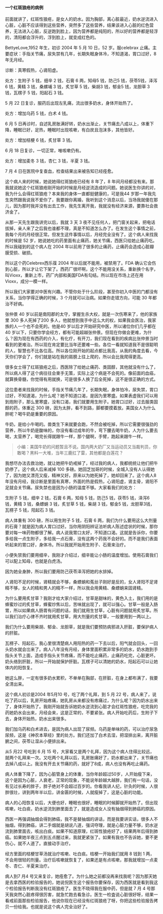 #### 一个红斑狼疮的病例

前面就讲了，红斑性狼疮，是女人的奶水。因为胸部，离心脏最近，奶水逆流进入心脏，心脏不应该得到这些营养，突然多了这些营养，结果该进入心脏的红色营养，无法进入心脏，反逆跑到脸上，因为营养都是纯阳的，所以好的营养都是轻浮的，清阳都会浮升的，浮到脸上，就变成红色的。

BettyeLove,1952 年生，初诊 2004 年 5 月 10 日，52 岁。服celebrax 止痛。主要症状：手指关节痛，尿失禁有几年，长期失眠身体冷，不知道渴，胃口过好，8 年无月经。

诊断：真寒假热，心肾阳虚。

处方：生附子 5 钱，细辛 2 钱，石膏 6 两，知母5 钱，防己5 钱，茯苓5钱，泽泻 6 钱，黄精 3 钱，桑螺埔 3 钱，炙甘草 5 钱，柴胡3 钱，郁金5 钱，龙胆草 3 钱，瓦楞子 5 钱，阳起石 3 钱。

5 月 22 日复诊，服药后出现左乳痛，流出很多奶水，身体开始热了。

处方：增加乌药 5 钱，白术 4 钱。

6 月 5 日再诊时，自述乳房胀满好转，奶水出渐止，关节痛去八成以上，体重下降，睡眠已好，足热，睡眠时出现咳嗽，有白炭且泡沫多，其他皆好。

处方：增加桔梗 6 钱，炙甘草 3 钱。

6 月 18 日复诊，一切正常，唯咳嗽仍有。

处方：增加麦冬 3 钱，杏仁 3 钱，半夏 3 钱。

7 月 4 日在医院中复查血，检查结果出来被告知已经痊愈。

这个病人来的时候，她说她得红斑狼疮已经有 8 年了，8 年间月经都没有来。那我就说她这个红斑狼疮刚开始的时候是月经逆流造成的问题。她说医生你讲的对，我为什么会得红斑狼疮？本来我的身体一直都挺健康的，可是我44 岁那一年我先生突然跟我说我不爱你了，我要跟你离婚，我听到这个消息以后，当场我就傻在那儿，因为那时我并没有出去工作，我先生离开我，我就没有经济来源，要靠社会救济金了。

从那一天先生跟我讲完以后，我就 3 天 3 夜不见任何人，把门窗关起来，把电话拔掉，亲人来了之后我也谁都不理，真是不知道怎么办了。在发生这个事情之前，我每个月的月经很正常。但发生这件事情以后，月经完全没有了。这个病人来找我的时候是 52 岁，她说她吃的药里面有止痛药，她关节痛，西医只给她止痛药吃。所以我碰到的这个病人在 2004 年以前用了很多的止痛药，止痛药会造成心脏瓣膜受损、破损。

所以这个药Celebrex西乐葆 2004 年以后就不能用，被禁用了。FDA 确认它会伤到心脏，所以才让它下架了。西药厂很坏啊，这个不能用没关系，重新换个名字，叫Vioxx，重新上市，药厂内部和美国FDA有勾结。所以现在市场上还在用Vioxx，成分一模一样。

所以我们大家要对中医有兴趣。不管你处于什么阶段，甚至你初入中医的门都没有关系，当你学得正确的时候，3 个月就可以治病。如果你走错方向，可能 30 年都治不好病。

张仲景 40 岁以前是南阳郡的太守，掌握生杀大权，就是一次伤寒来了，他的家族里 300 多人死掉了200 多人，他就想到我手中这么大的权，如果我会医治，我家族的人一个也不会死的。他是40 岁以后才开始研究中医，所以诸位你们几乎都在 40 岁以下，只要你学会经方，都有可能超越张仲景。但现在你做会更难，为什么？因为现在有西药的介入，有化疗，有开刀，我们现在看到的疾病比张仲景当时看到的更难治。所以现在肯定要比当年还要难一些。各位一看就知道我不是很聪明的人，智慧也不比各位高。所以各位刚开始的起点都比我高，从我的角度去看，今天你们学会了，你们就是站在我的肩膀上往上爬的，所以会比我爬得更高。

很多女士得了红斑狼疮之后，西医除了给她止痛药、类固醇，其他就没有什么了，所以病人得了这个病往往会束手无策，实际上这个病是不会死的。像前面的血癌，就算换骨髓，你觉得有用就换，可是很多人换了后全死掉，这不是很正确的方式。

这位患者来找我的时候，手指关节痛几年了，长期失眠，身体怕冷，尿失禁，胃口过好，不知道渴，为什么呢？她不知道口渴，是因为里寒盛。如果表虚我们可以用到炮附子，那么里寒盛，没有口渴，我们就要用生附子。她胃口过好，过去服类固醇的药，体重近 300 磅，因为太胖，看不到路，脚都要摸着放。美国女人为什么胖呢？喝牛奶是重要的原因。

牛奶，是给小牛喝的。兽类生下来就要会跑，不然会被吃掉，所以它需要很强劲的营养，所以牛奶是酸味的，你没有看过成年的牛，弯下腰去喝牛奶，人为什么要去喝，太营养了，喝完长得就跟牛一样，那个腿啊，手臂，跑起来跟牛一样。

> 小编：美国牛奶的问题暂且不说。国内两大奶厂又当运动员又当裁判员，你敢喝？黑料一大堆，当年三鹿扛了雷，其他都是白莲花？

我想尽办法去救治她，就让她把牛奶戒掉了，经过我的病人，我都统统让他们把牛奶停了。这个病人后来减掉 100 多磅。她回芝加哥的时候，全城入没有人认得她了，因为她又漂亮又瘦，精神又好。原来以为她死掉了，她却回来了。这个病人8 年没有月经，我诊断是里面有真寒，外面的热是假热，心肾阳虚，肾主骨，肾阳不足就会关节痛。尿失禁也是因为小肠的温度不够。大家看我们的处方：

生附子 5 钱，细辛 2 钱，石膏 6 两，知母 5 钱，防己5 钱，茯苓5 钱，泽泻6 钱，黄精 3 钱，桑螵蛸 3 钱，炙甘草 5 钱，柴胡 3 钱，郁金5 钱，龙胆草3钱，瓦楞子 5 钱，阳起石 3 钱。

病人体重有 300 磅，所以用生附子 5 钱，石膏 6 两，我们为什么要用这么大剂量的石膏？就是因为病人胃口过好。当你用阴阳辨证法听病人陈述症状的时候，那你要对每一味药物都很了解。病人说我胃口太好，不知道口渴。这就是告诉你，你要多给我一点生附子，多给我一点石膏，没有这两个药我不会好的。而不是我们表面听起来的胃口好，身体冷。所以我就开始用生附子、石膏来治疗。

小便失禁我们要用细辛，我刚才介绍过，细辛能让小肠的温度增加。使用石膏我们可以配上知母，也就是白虎汤。

因为她全身肿，所以我们要用防己茯苓泽泻把她的水排掉。

人肾阳不足的时候，肾精就会不够，桑螵蛸和菟丝子刚好是反的，女人肾阳不足肾精不够，女人的精和男人的精不一样，所以我会用黄精、桑螵蛸来固肾精。

为什么要用炙甘草？我刚才给大家介绍过，甘草是甜味的，黄色入土，我们用的是蜂蜜炒过的炙甘草，蜂蜜炒焦以后，苦味就出现了，就可以强心。甘草一般是入肠胃，所以如果病人肠胃有问题的话，我们就用生甘草，心脏有问题就用炙甘草。所以我们治疗心律不齐时就用炙甘草，用大剂量的炙甘草，一般要用到一两以上。

我们为什么要用柴胡、郁金、龙胆草，就是我们要预防病邪进入肝脏，要保护病人的肝脏。

瓦楞子、阳起石，我心里很清楚病人用阳热的药一下去以后，阳气就会回头，一回头奶水就会岀来了。病人八年没有月经，身体里面积累非常多的奶水，奶水跑到手指头关节上面，造成手指头关节疼痛，而不能吃止痛药，止痛药吃完，心脏更坏。奶头络到肝脏，所以一开始就保护肝脏。瓦楞子可以清她的奶水，阳起石可以让她体内的阳恢复。

她这么胖，一定有很多奶水累积，不单单在胸部，在肝脏，在身上都布满了，我要全清出来。

这个病人初诊是2004 年5月10 号，吃了两个礼拜，到 5 月 22 号，病人来了，说吃了药以后，乳房开始疼痛，她乳房从来都没有疼痛过，为什么呢？因为奶水出来了，身体开始热了。我刚开始就告诉她奶水逆流到心脏才会红斑性狼疮，吃完我的药她奶水会出来，月经会来，这是正常的，不要紧张。病人开始吃药后，生附子下去，身体开始热，奶水出来很多。

我们加乌药和白术进去，是因为病人出现了尿频。乌药是单味的药，可以治疗尿急尿频，这是《神农本草经》里的处方。我们还加了白术去湿，把湿排出来，离开脏腑之间，茯苓让湿从小便排出来。

从5 月22 号吃到 6 月 15 号，大家看又是两个礼拜，因为这个病人住得比较远，就两个礼拜来一次。又吃两个礼拜以后，乳房胀痛好了，奶水都出来了，关节痛也去掉八成以上。我没有开去关节痛的药，就好了8成，病人也没有再吃止痛药。

病人体重下降了，因为心脏管身上的体重，当你年龄超过50岁，人开始瘦下来，这个是因为心脏，人衰老，正常的现象，不能说年龄越大越胖，我们有一句话，没有见过长寿的胖子，胖子绝对不会超过百岁的。你看我讲人纪，针灸的时候，人很胖很壮，讲到两年半以后，讲金匮的时候，人就瘦掉了，这是心脏的功能。

病人的心阳恢复以后，大便也好，睡眠也很好，睡眠的时候脚就开始热了。但出现咳嗽，吐白痰，奶水逆流到肺里面去了，就是造成女人没有抽烟得到肺癌的原因。

西医一再强调抽烟会得到肺癌，我不是替抽烟的讲话，而是我要讲实话，很多人不抽烟，得到肺癌，讲二手烟就是胡说八道，强词夺理，就是心脏力量不够，奶水逆流到肺里面去，咳出白痰。如果不知道原理，红斑性狼疮好了，结果两年后得到肺癌。如果她半夜三点到五点醒过来，我就更紧张了。如果有我也不告诉她，要不更伤心，就不人道了。直接动手治疗。

经方里面的桔梗甘草汤就治疗咳嗽、吐白痰。桔梗一开始我们就用 8 钱到 1 两，不会用很轻的剂量。治疗后咳嗽就恢复了，如果还是有点咳嗽，那我就增加一点麦冬、杏仁、半夏来治疗。

病人到7 月4 号又来复诊，她痊愈了。为什么她之前都没再来找我呢？因为那天她是去拿西医的检验报告的，她说倪医生这个报告你要保存，因为西医就是看到我这个检验报告判断我没有红斑狼疮了。医生不晓得我在服中药，但是就 7 月 4 号那天我突然心脏疼得很厉害，就急忙跑去看急诊。医生一检査说心脏很好呀，结果一看戒前面那些检验报告，他说你现在已经没有红斑狼疮了呀，你把这些检验报告拷贝一份给我。也就是说这个病人完全治好了。
